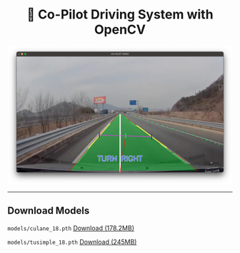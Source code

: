 <h1 align="center">🚗 Co-Pilot Driving System with OpenCV</h1>

![main](https://raw.githubusercontent.com/DEVHEE/co-pilot-driving-system-with-opencv/main/readme/img/main.png)

---

## Download Models

`models/culane_18.pth` [Download (178.2MB)](https://thehikari.file.core.windows.net/permanent/github/co-pilot-driving-system-with-opencv/models/culane_18.pth?sv=2023-01-03&st=2024-06-09T17%3A15%3A06Z&se=9999-12-30T15%3A00%3A00Z&sr=f&sp=r&sig=vwaO8qFSnPo%2BX7bUp6LyEOAKnjmbXgZWadloHx2umVk%3D)

`models/tusimple_18.pth` [Download (245MB)](https://thehikari.file.core.windows.net/permanent/github/co-pilot-driving-system-with-opencv/models/tusimple_18.pth?sv=2023-01-03&st=2024-06-09T17%3A16%3A12Z&se=9999-12-30T15%3A00%3A00Z&sr=f&sp=r&sig=o71lN9sfny8lWKxLh6zVc1q3Ed18siMn%2BMUwhQ1uxQM%3D)